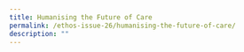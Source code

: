 ```yaml
---
title: Humanising the Future of Care
permalink: /ethos-issue-26/humanising-the-future-of-care/
description: ""
---
```

